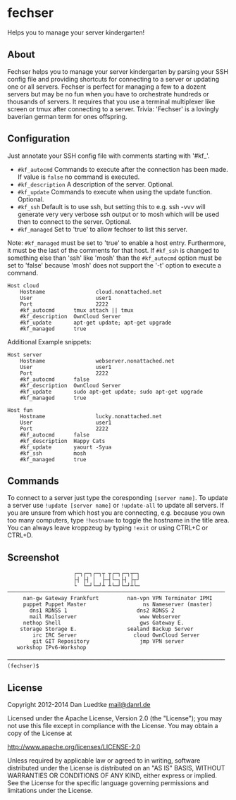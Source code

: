 fechser
=========

Helps you to manage your server kindergarten!


About
-----

Fechser helps you to manage your server kindergarten by parsing your
SSH config file and providing shortcuts for connecting to a server or
updating one or all servers. Fechser is perfect for managing a few to
a dozent servers but may be no fun when you have to orchestrate hundreds
or thousands of servers. It requires that you use a terminal multiplexer
like screen or tmux after connecting to a server.
Trivia: 'Fechser' is a lovingly baverian german term for ones offspring.


Configuration
-------------

Just annotate your SSH config file with comments starting with '#kf_'.


* ``#kf_autocmd`` Commands to execute after the connection has been made. If value is ``false`` no command is executed.
* ``#kf_description`` A description of the server. Optional.
* ``#kf_update`` Commands to execute when using the update function. Optional.
* ``#kf_ssh`` Default is to use ssh, but setting this to e.g. ssh -vvv  will generate very very verbose ssh output or to mosh  which will be used then to connect to the server. Optional.
* ``#kf_managed`` Set to 'true' to allow fechser to list this server.


Note: ``#kf_managed`` must be set to 'true' to enable a host entry. Furthermore, it must be the last of the comments for that host.
If ``#kf_ssh`` is changed to something else than 'ssh' like 'mosh' than the ``#kf_autocmd`` option must be set to 'false' because 'mosh' does not support the '-t' option to execute a command.

````
Host cloud
    Hostname                cloud.nonattached.net
    User                    user1
    Port                    2222
    #kf_autocmd      tmux attach || tmux
    #kf_description  OwnCloud Server
    #kf_update       apt-get update; apt-get upgrade
    #kf_managed      true
````

Additional Example snippets:

````
Host server
    Hostname                webserver.nonattached.net
    User                    user1
    Port                    2222
    #kf_autocmd      false
    #kf_description  OwnCloud Server
    #kf_update       sudo apt-get update; sudo apt-get upgrade
    #kf_managed      true
````

````
Host fun
    Hostname                lucky.nonattached.net
    User                    user1
    Port                    2222
    #kf_autocmd      false
    #kf_description  Happy Cats
    #kf_update       yaourt -Syua
    #kf_ssh          mosh
    #kf_managed      true
````

Commands
--------

To connect to a server just type the coresponding ``[server name]``.
To update a server use ``!update [server name]`` or ``!update-all`` to update
all servers. If you are unsure from which host you are connecting, e.g.
because you own too many computers, type ``!hostname`` to toggle the hostname
in the title area. You can always leave kroppzeug by typing ``!exit`` or using
CTRL+C or CTRL+D.


Screenshot
----------
````
                     ┌─┐┌─┐┌─┐┬ ┬┌─┐┌─┐┬─┐
                     ├┤ ├┤ │  ├─┤└─┐├┤ ├┬┘
                     └  └─┘└─┘┴ ┴└─┘└─┘┴└─
─────────────────────────────────────────────────────────────────────
     nan-gw Gateway Frankfurt         nan-vpn VPN Terminator IPMI
     puppet Puppet Master                  ns Nameserver (master)
       dns1 RDNSS 1                      dns2 RDNSS 2
       mail Mailserver                    www Webserver
     nethop Shell                         gws Gateway E.
    storage Storage E.                sealand Backup Server
        irc IRC Server                  cloud OwnCloud Server
        git GIT Repository                jmp VPN server
   workshop IPv6-Workshop

─────────────────────────────────────────────────────────────────────
(fechser)$
````

License
-------

Copyright 2012-2014 Dan Luedtke <mail@danrl.de>

Licensed under the Apache License, Version 2.0 (the "License");
you may not use this file except in compliance with the License.
You may obtain a copy of the License at

  http://www.apache.org/licenses/LICENSE-2.0

Unless required by applicable law or agreed to in writing, software
distributed under the License is distributed on an "AS IS" BASIS,
WITHOUT WARRANTIES OR CONDITIONS OF ANY KIND, either express or implied.
See the License for the specific language governing permissions and
limitations under the License.
